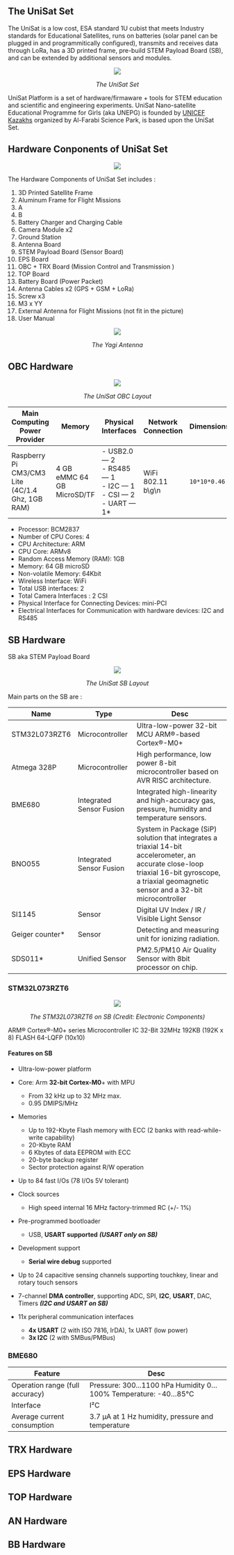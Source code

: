 ## The UniSat Set

The UniSat is a low cost, ESA standard 1U cubist that meets Industry standards for Educational Satellites, runs on batteries (solar panel can be plugged in and programmitically configured), transmits and receives data through LoRa, has a 3D printed frame, pre-build STEM Payload Board (SB), and can be extended by additional sensors and modules. 

<p align="center">
    <img src="assets/images/set.jpg">
</p>

<p align="center"><i>The UniSat Set</i></p>

UniSat Platform is a set of hardware/firmaware + tools for STEM education and scientific and engineering experiments. UniSat Nano-satellite Educational Programme for Girls (aka UNEPG) is founded by [UNICEF Kazakhs](https://unicef.org) organized by Al-Farabi Science Park, is based upon the UniSat Set.

## Hardware Conponents of UniSat Set

<p align="center">
    <img src="assets/images/components.png">
</p>

The Hardware Components of UniSat Set includes :

1. 3D Printed Satellite Frame
2. Aluminum Frame for Flight Missions
3. A
4. B
5. Battery Charger and Charging Cable
6. Camera Module x2 
7. Ground Station
8. Antenna Board
9. STEM Payload Board (Sensor Board)
10. EPS Board
11. OBC + TRX Board (Mission Control and Transmission )
12. TOP Board
13. Battery Board (Power Packet)
14. Antenna Cables x2 (GPS + GSM + LoRa)
15. Screw x3 
16. M3 x YY 
17. External Antenna for Flight Missions (not fit in the picture)
18. User Manual

<p align="center">
    <img src="assets/images/yagi-antenna.jpeg">
</p>

<p align="center"><i>The Yagi Antenna</i></p>

## OBC Hardware

<p align="center">
    <img src="assets/images/obc-layout.png">
  <p align="center"><i>The UniSat OBC Layout</i></p>
</p>



| Main Computing Power Provider                   | Memory                     | Physical Interfaces                                          | Network Connection | Dimensions   |
| ----------------------------------------------- | -------------------------- | ------------------------------------------------------------ | ------------------ | ------------ |
| Raspberry Pi CM3/CM3 Lite (4C/1.4 Ghz, 1GB RAM) | 4 GB eMMC 64 GB MicroSD/TF | - USB2.0 — 2 <br />- RS485 — 1 <br />- I2C — 1<br /> - CSI — 2 <br />- UART — 1* | WiFi 802.11 b\g\n  | `10*10*0.46` |

- Processor: BCM2837
- Number of CPU Cores: 4
- CPU Architecture: ARM
- CPU Core: ARMv8
- Random Access Memory (RAM): 1GB
- Memory: 64 GB microSD
- Non-volatile Memory: 64Kbit
- Wireless Interface: WiFi
- Total USB interfaces: 2
- Total Camera Interfaces : 2 CSI
- Physical Interface for Connecting Devices: mini-PCI
- Electrical Interfaces for Communication with hardware devices: I2C and RS485

## SB Hardware

SB aka STEM Payload Board

<p align="center">
    <img src="assets/images/sb-layout.png">
  <p align="center"><i>The UniSat SB Layout</i></p>
</p>

Main parts on the SB are :

| Name            | Type                     | Desc                                                         |
| --------------- | ------------------------ | ------------------------------------------------------------ |
| STM32L073RZT6   | Microcontroller          | Ultra-low-power 32-bit MCU ARM®-based Cortex®-M0+            |
| Atmega 328P     | Microcontroller          | High performance, low power 8-bit microcontroller based on AVR RISC architecture. |
| BME680          | Integrated Sensor Fusion | Integrated high-linearity and high-accuracy gas, pressure, humidity and temperature sensors. |
| BNO055          | Integrated Sensor Fusion | System in Package (SiP) solution that integrates a triaxial 14-bit accelerometer, an accurate close-loop triaxial 16-bit gyroscope, a triaxial geomagnetic sensor and a 32-bit microcontroller |
| SI1145          | Sensor                   | Digital UV Index / IR / Visible Light Sensor                 |
| Geiger counter* | Sensor                   | Detecting and measuring  unit for ionizing radiation.        |
| SDS011*         | Unified Sensor           | PM2.5/PM10 Air Quality Sensor with 8bit processor on chip.   |

### STM32L073RZT6

<p align="center">
    <img src="assets/images/stm32l0.jpeg">
  <p align="center"><i>The STM32L073RZT6 on SB (Credit: Electronic Components)</i></p>
</p>

ARM® Cortex®-M0+ series Microcontroller IC 32-Bit 32MHz 192KB (192K x 8) FLASH 64-LQFP (10x10)

#### Features  on SB

- Ultra-low-power platform
- Core: Arm **32-bit Cortex-M0**+ with MPU
  - From 32 kHz up to 32 MHz max.
  - 0.95 DMIPS/MHz
- Memories
  - Up to 192-Kbyte Flash memory with ECC (2 banks with read-while-write capability)
  - 20-Kbyte RAM
  - 6 Kbytes of data EEPROM with ECC
  - 20-byte backup register
  - Sector protection against R/W operation
- Up to 84 fast I/Os (78 I/Os 5V tolerant)
- Clock sources
  - High speed internal 16 MHz factory-trimmed RC (+/- 1%)
- Pre-programmed bootloader
  - USB, **USART supported** ***(USART only on SB)***
- Development support
  - **Serial wire debug** supported

- Up to 24 capacitive sensing channels supporting touchkey, linear and rotary touch sensors
- 7-channel **DMA controller**, supporting ADC, SPI, **I2C**, **USART**, DAC, Timers ***(I2C and USART on SB)***
- 11x peripheral communication interfaces
  - **4x USART** (2 with ISO 7816, IrDA), 1x UART (low power)
  - **3x I2C** (2 with SMBus/PMBus)

### BME680

| Feature                         | Desc                                                         |
| ------------------------------- | ------------------------------------------------------------ |
| Operation range (full accuracy) | Pressure: 300...1100 hPa Humidity 0…100% Temperature: -40…85°C |
| Interface                       | I²C                                                          |
| Average current consumption     | 3.7 µA at 1 Hz humidity, pressure and temperature            |

## TRX Hardware

## EPS Hardware 

## TOP Hardware

## AN Hardware

## BB Hardware



